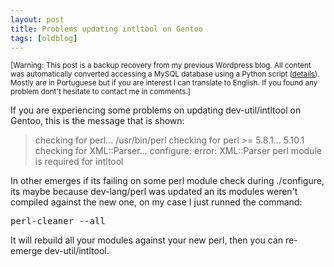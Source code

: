 ```yaml
---
layout: post
title: Problems updating intltool on Gentoo
tags: [oldblog]
---
```


<small>[Warning: This post is a backup recovery from my previous Wordpress blog. All content was automatically converted accessing a MySQL database using a Python script (<a href="http://maluta.github.io/blog/convert-wordpress-to-jekyll/">details</a>). Mostly are in Portuguese but if you are interest I can translate to English. If you found any problem dont't hesitate to contact me in comments.]</small>



If you are experiencing some problems on updating dev-util/intltool on Gentoo, this is the message that is shown:

<blockquote>checking for perl... /usr/bin/perl
checking for perl &gt;= 5.8.1... 5.10.1
checking for XML::Parser... configure: error: XML::Parser perl module is required for intltool</blockquote>

In other emerges if its failing on some perl module check during ./configure, its maybe because dev-lang/perl was updated an its modules weren't compiled against the new one, on my case I just runned the command:

<pre lang="bash">perl-cleaner --all</pre>

It will rebuild all your modules against your new perl, then you can re-emerge dev-util/intltool.